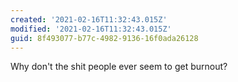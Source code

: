 ```yaml
---
created: '2021-02-16T11:32:43.015Z'
modified: '2021-02-16T11:32:43.015Z'
guid: 8f493077-b77c-4982-9136-16f0ada26128
---
```

Why don't the shit people ever seem to get burnout?
